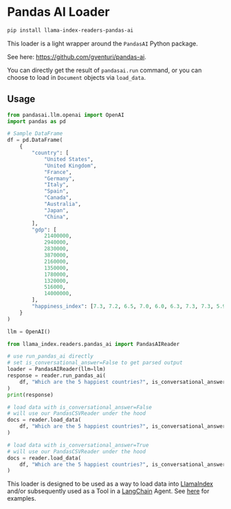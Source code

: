 # Pandas AI Loader

```bash
pip install llama-index-readers-pandas-ai
```

This loader is a light wrapper around the `PandasAI` Python package.

See here: https://github.com/gventuri/pandas-ai.

You can directly get the result of `pandasai.run` command, or
you can choose to load in `Document` objects via `load_data`.

## Usage

```python
from pandasai.llm.openai import OpenAI
import pandas as pd

# Sample DataFrame
df = pd.DataFrame(
    {
        "country": [
            "United States",
            "United Kingdom",
            "France",
            "Germany",
            "Italy",
            "Spain",
            "Canada",
            "Australia",
            "Japan",
            "China",
        ],
        "gdp": [
            21400000,
            2940000,
            2830000,
            3870000,
            2160000,
            1350000,
            1780000,
            1320000,
            516000,
            14000000,
        ],
        "happiness_index": [7.3, 7.2, 6.5, 7.0, 6.0, 6.3, 7.3, 7.3, 5.9, 5.0],
    }
)

llm = OpenAI()

from llama_index.readers.pandas_ai import PandasAIReader

# use run_pandas_ai directly
# set is_conversational_answer=False to get parsed output
loader = PandasAIReader(llm=llm)
response = reader.run_pandas_ai(
    df, "Which are the 5 happiest countries?", is_conversational_answer=False
)
print(response)

# load data with is_conversational_answer=False
# will use our PandasCSVReader under the hood
docs = reader.load_data(
    df, "Which are the 5 happiest countries?", is_conversational_answer=False
)

# load data with is_conversational_answer=True
# will use our PandasCSVReader under the hood
docs = reader.load_data(
    df, "Which are the 5 happiest countries?", is_conversational_answer=True
)
```

This loader is designed to be used as a way to load data into [LlamaIndex](https://github.com/run-llama/llama_index/tree/main/llama_index) and/or subsequently used as a Tool in a [LangChain](https://github.com/hwchase17/langchain) Agent. See [here](https://github.com/emptycrown/llama-hub/tree/main) for examples.
